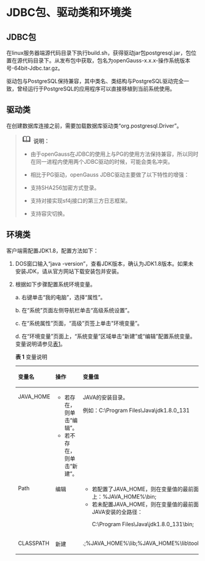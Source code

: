 # JDBC包、驱动类和环境类<a name="ZH-CN_TOPIC_0244720259"></a>

## JDBC包<a name="zh-cn_topic_0237120378_zh-cn_topic_0213179123_zh-cn_topic_0189249669_zh-cn_topic_0059778950_s9694406852de4db0afcc99b19079f446"></a>

在linux服务器端源代码目录下执行build.sh，获得驱动jar包postgresql.jar，包位置在源代码目录下。从发布包中获取，包名为openGauss-x.x.x-操作系统版本号-64bit-Jdbc.tar.gz。

驱动包与PostgreSQL保持兼容，其中类名、类结构与PostgreSQL驱动完全一致，曾经运行于PostgreSQL的应用程序可以直接移植到当前系统使用。

## 驱动类<a name="zh-cn_topic_0237120378_zh-cn_topic_0213179123_zh-cn_topic_0189249669_zh-cn_topic_0059778950_s103697559c8d4cb68f396e18e3ae65a9"></a>

在创建数据库连接之前，需要加载数据库驱动类“org.postgresql.Driver”。

>![](public_sys-resources/icon-note.gif) **说明：**   
>
>+ 由于openGauss在JDBC的使用上与PG的使用方法保持兼容，所以同时在同一进程内使用两个JDBC驱动的时候，可能会类名冲突。  
>
>+ 相比于PG驱动，openGauss JDBC驱动主要做了以下特性的增强：
>
>  + 支持SHA256加密方式登录。
>
>  + 支持对接实现sf4j接口的第三方日志框架。
>
>  + 支持容灾切换。

## 环境类<a name="zh-cn_topic_0237120378_zh-cn_topic_0213179123_section20655192913405"></a>

客户端需配置JDK1.8，配置方法如下：

1. DOS窗口输入“java -version”，查看JDK版本，确认为JDK1.8版本。如果未安装JDK，请从官方网站下载安装包并安装。

2. 根据如下步骤配置系统环境变量。

    a. 右键单击“我的电脑”，选择“属性”。

    b. 在“系统”页面左侧导航栏单击“高级系统设置”。

    c. 在“系统属性”页面，“高级”页签上单击"环境变量”。

    d. 在“环境变量”页面上，“系统变量”区域单击“新建”或“编辑”配置系统变量。变量说明请参见[表1](#zh-cn_topic_0237120378_zh-cn_topic_0213179123_table1625616152473)。

   **表 1**  变量说明

   <a name="zh-cn_topic_0237120378_zh-cn_topic_0213179123_table1625616152473"></a>
   <table><thead align="left"><tr id="zh-cn_topic_0237120378_zh-cn_topic_0213179123_row1525719152472"><th class="cellrowborder" valign="top" width="15.701570157015702%" id="mcps1.2.4.1.1"><p id="zh-cn_topic_0237120378_zh-cn_topic_0213179123_p52573155477"><a name="zh-cn_topic_0237120378_zh-cn_topic_0213179123_p52573155477"></a><a name="zh-cn_topic_0237120378_zh-cn_topic_0213179123_p52573155477"></a>变量名</p>
   </th>
   <th class="cellrowborder" valign="top" width="32.753275327532755%" id="mcps1.2.4.1.2"><p id="zh-cn_topic_0237120378_zh-cn_topic_0213179123_p525713159478"><a name="zh-cn_topic_0237120378_zh-cn_topic_0213179123_p525713159478"></a><a name="zh-cn_topic_0237120378_zh-cn_topic_0213179123_p525713159478"></a>操作</p>
   </th>
   <th class="cellrowborder" valign="top" width="51.54515451545154%" id="mcps1.2.4.1.3"><p id="zh-cn_topic_0237120378_zh-cn_topic_0213179123_p8257141544718"><a name="zh-cn_topic_0237120378_zh-cn_topic_0213179123_p8257141544718"></a><a name="zh-cn_topic_0237120378_zh-cn_topic_0213179123_p8257141544718"></a>变量值</p>
   </th>
   </tr>
   </thead>
   <tbody><tr id="zh-cn_topic_0237120378_zh-cn_topic_0213179123_row925712153479"><td class="cellrowborder" valign="top" width="15.701570157015702%" headers="mcps1.2.4.1.1 "><p id="zh-cn_topic_0237120378_zh-cn_topic_0213179123_p182575153474"><a name="zh-cn_topic_0237120378_zh-cn_topic_0213179123_p182575153474"></a><a name="zh-cn_topic_0237120378_zh-cn_topic_0213179123_p182575153474"></a>JAVA_HOME</p>
   </td>
   <td class="cellrowborder" valign="top" width="32.753275327532755%" headers="mcps1.2.4.1.2 "><a name="zh-cn_topic_0237120378_zh-cn_topic_0213179123_ul16913207507"></a><a name="zh-cn_topic_0237120378_zh-cn_topic_0213179123_ul16913207507"></a><ul id="zh-cn_topic_0237120378_zh-cn_topic_0213179123_ul16913207507"><li>若存在，则单击“编辑”。</li><li>若不存在，则单击“新建”。</li></ul>
   </td>
   <td class="cellrowborder" valign="top" width="51.54515451545154%" headers="mcps1.2.4.1.3 "><p id="zh-cn_topic_0237120378_zh-cn_topic_0213179123_p0217595132"><a name="zh-cn_topic_0237120378_zh-cn_topic_0213179123_p0217595132"></a><a name="zh-cn_topic_0237120378_zh-cn_topic_0213179123_p0217595132"></a>JAVA的安装目录。</p>
   <p id="zh-cn_topic_0237120378_zh-cn_topic_0213179123_p1981211652"><a name="zh-cn_topic_0237120378_zh-cn_topic_0213179123_p1981211652"></a><a name="zh-cn_topic_0237120378_zh-cn_topic_0213179123_p1981211652"></a>例如：C:\Program Files\Java\jdk1.8.0_131</p>
   </td>
   </tr>
   <tr id="zh-cn_topic_0237120378_zh-cn_topic_0213179123_row5257111564711"><td class="cellrowborder" valign="top" width="15.701570157015702%" headers="mcps1.2.4.1.1 "><p id="zh-cn_topic_0237120378_zh-cn_topic_0213179123_p1325721584719"><a name="zh-cn_topic_0237120378_zh-cn_topic_0213179123_p1325721584719"></a><a name="zh-cn_topic_0237120378_zh-cn_topic_0213179123_p1325721584719"></a>Path</p>
   </td>
   <td class="cellrowborder" valign="top" width="32.753275327532755%" headers="mcps1.2.4.1.2 "><p id="zh-cn_topic_0237120378_zh-cn_topic_0213179123_p7257191511477"><a name="zh-cn_topic_0237120378_zh-cn_topic_0213179123_p7257191511477"></a><a name="zh-cn_topic_0237120378_zh-cn_topic_0213179123_p7257191511477"></a>编辑</p>
   </td>
   <td class="cellrowborder" valign="top" width="51.54515451545154%" headers="mcps1.2.4.1.3 "><a name="zh-cn_topic_0237120378_zh-cn_topic_0213179123_ul108931343135117"></a><a name="zh-cn_topic_0237120378_zh-cn_topic_0213179123_ul108931343135117"></a><ul id="zh-cn_topic_0237120378_zh-cn_topic_0213179123_ul108931343135117"><li>若配置了JAVA_HOME，则在变量值的最前面加上：%JAVA_HOME%\bin;</li><li>若未配置JAVA_HOME，则在变量值的最前面加上JAVA安装的全路径：<p id="zh-cn_topic_0237120378_zh-cn_topic_0213179123_p54286393517"><a name="zh-cn_topic_0237120378_zh-cn_topic_0213179123_p54286393517"></a><a name="zh-cn_topic_0237120378_zh-cn_topic_0213179123_p54286393517"></a>C:\Program Files\Java\jdk1.8.0_131\bin;</p>
   </li></ul>
   </td>
   </tr>
   <tr id="zh-cn_topic_0237120378_zh-cn_topic_0213179123_row325881510471"><td class="cellrowborder" valign="top" width="15.701570157015702%" headers="mcps1.2.4.1.1 "><p id="zh-cn_topic_0237120378_zh-cn_topic_0213179123_p1625812150476"><a name="zh-cn_topic_0237120378_zh-cn_topic_0213179123_p1625812150476"></a><a name="zh-cn_topic_0237120378_zh-cn_topic_0213179123_p1625812150476"></a>CLASSPATH</p>
   </td>
   <td class="cellrowborder" valign="top" width="32.753275327532755%" headers="mcps1.2.4.1.2 "><p id="zh-cn_topic_0237120378_zh-cn_topic_0213179123_p13527826155219"><a name="zh-cn_topic_0237120378_zh-cn_topic_0213179123_p13527826155219"></a><a name="zh-cn_topic_0237120378_zh-cn_topic_0213179123_p13527826155219"></a>新建</p>
   </td>
   <td class="cellrowborder" valign="top" width="51.54515451545154%" headers="mcps1.2.4.1.3 "><p id="zh-cn_topic_0237120378_zh-cn_topic_0213179123_p1325841534712"><a name="zh-cn_topic_0237120378_zh-cn_topic_0213179123_p1325841534712"></a><a name="zh-cn_topic_0237120378_zh-cn_topic_0213179123_p1325841534712"></a>.;%JAVA_HOME%\lib;%JAVA_HOME%\lib\tools.jar;</p>
   </td>
   </tr>
   </tbody>
   </table>



